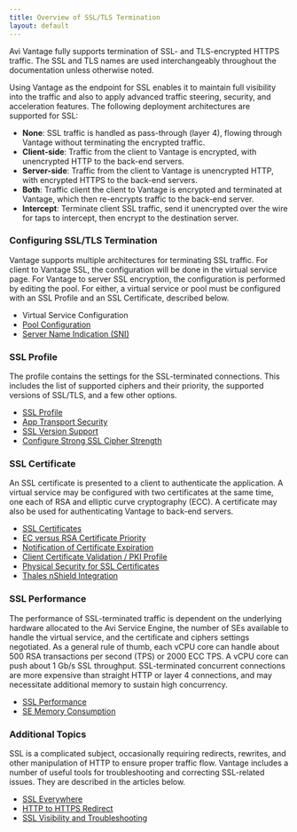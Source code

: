```yaml
---
title: Overview of SSL/TLS Termination
layout: default
---
```

Avi Vantage fully supports termination of SSL- and TLS-encrypted HTTPS traffic. The SSL and TLS names are used interchangeably throughout the documentation unless otherwise noted.

Using Vantage as the endpoint for SSL enables it to maintain full visibility into the traffic and also to apply advanced traffic steering, security, and acceleration features. The following deployment architectures are supported for SSL:

* **None**: SSL traffic is handled as pass-through (layer 4), flowing through Vantage without terminating the encrypted traffic.
* **Client-side**: Traffic from the client to Vantage is encrypted, with unencrypted HTTP to the back-end servers.
* **Server-side**: Traffic from the client to Vantage is unencrypted HTTP, with encrypted HTTPS to the back-end servers.
* **Both**: Traffic client the client to Vantage is encrypted and terminated at Vantage, which then re-encrypts traffic to the back-end server.
* **Intercept**:  Terminate client SSL traffic, send it unencrypted over the wire for taps to intercept, then encrypt  to the destination server. 

 

### Configuring SSL/TLS Termination

Vantage supports multiple architectures for terminating SSL traffic.  For client to Vantage SSL, the configuration will be done in the virtual service page.  For Vantage to server SSL encryption, the configuration is performed by editing the pool. For either, a virtual service or pool must be configured with an SSL Profile and an SSL Certificate, described below.

* Virtual Service Configuration
* <a href="/docs/17.1/configuration-guide/applications/pools/">Pool Configuration</a>
* <a href="/docs/17.1/server-name-indication">Server Name Indication (SNI)</a> 

 

### SSL Profile

The profile contains the settings for the SSL-terminated connections.  This includes the list of supported ciphers and their priority, the supported versions of SSL/TLS, and a few other options.

* <a href="/docs/17.1/ssl-tls-profile">SSL Profile</a>
* <a href="/docs/17.1/app-transport-security">App Transport Security</a>
* <a href="/docs/17.1/ssl-tls-version-support">SSL Version Support</a>
* <a href="/docs/17.1/configure-stronger-ssl-cipher-strength">Configure Strong SSL Cipher Strength</a> 

 

### SSL Certificate

An SSL certificate is presented to a client to authenticate the application.  A virtual service may be configured with two certificates at the same time, one each of RSA and elliptic curve cryptography (ECC).  A certificate may also be used for authenticating Vantage to back-end servers.

* <a href="/docs/17.1/ssl-certificates">SSL Certificates</a>
* <a href="/docs/17.1/ecc-versus-rsa-certificate-priority">EC versus RSA Certificate Priority</a>
* <a href="/docs/17.1/notification-of-ssl-certificate-expiration">Notification of Certificate Expiration</a>
* <a href="/docs/17.1/client-ssl-certificate-validation">Client Certificate Validation / PKI Profile</a>
* <a href="/docs/17.1/physical-security-for-ssl-keys">Physical Security for SSL Certificates</a>
* <a href="/docs/17.1/thales-nshield-integration-2">Thales nShield Integration</a> 

 

### SSL Performance

The performance of SSL-terminated traffic is dependent on the underlying hardware allocated to the Avi Service Engine, the number of SEs available to handle the virtual service, and the certificate and ciphers settings negotiated. As a general rule of thumb, each vCPU core can handle about 500 RSA transactions per second (TPS) or 2000 ECC TPS.  A vCPU core can push about 1 Gb/s SSL throughput.  SSL-terminated concurrent connections are more expensive than straight HTTP or layer 4 connections, and may necessitate additional memory to sustain high concurrency.

* <a href="/docs/17.1/ssl-performance">SSL Performance</a>
* <a href="/docs/17.1/se-memory-consumption">SE Memory Consumption</a> 

 

### Additional Topics

SSL is a complicated subject, occasionally requiring redirects, rewrites, and other manipulation of HTTP to ensure proper traffic flow. Vantage includes a number of useful tools for troubleshooting and correcting SSL-related issues. They are described in the articles below.

* <a href="/docs/17.1/ssl-everywhere">SSL Everywhere</a>
* <a href="/docs/17.1/redirect-http-to-https">HTTP to HTTPS Redirect</a>
* <a href="/docs/17.1/ssl-visibility-and-troubleshooting">SSL Visibility and Troubleshooting</a> 